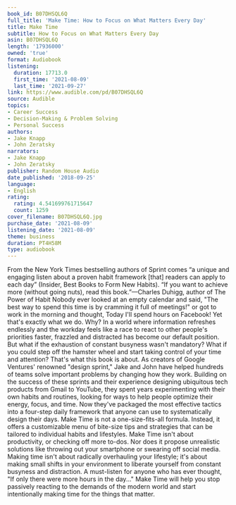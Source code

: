 ```yaml
---
book_id: B07DHSQL6Q
full_title: 'Make Time: How to Focus on What Matters Every Day'
title: Make Time
subtitle: How to Focus on What Matters Every Day
asin: B07DHSQL6Q
length: '17936000'
owned: 'true'
format: Audiobook
listening:
  duration: 17713.0
  first_time: '2021-08-09'
  last_time: '2021-09-27'
link: https://www.audible.com/pd/B07DHSQL6Q
source: Audible
topics:
- Career Success
- Decision-Making & Problem Solving
- Personal Success
authors:
- Jake Knapp
- John Zeratsky
narrators:
- Jake Knapp
- John Zeratsky
publisher: Random House Audio
date_published: '2018-09-25'
language:
- English
rating:
  rating: 4.541699761715647
  count: 1259
cover_filename: B07DHSQL6Q.jpg
purchase_date: '2021-08-09'
listening_date: '2021-08-09'
theme: business
duration: PT4H58M
type: audiobook
---
```

From the New York Times bestselling authors of Sprint comes “a unique and engaging listen about a proven habit framework [that] readers can apply to each day” (Insider, Best Books to Form New Habits).  “If you want to achieve more (without going nuts), read this book.”—Charles Duhigg, author of The Power of Habit  Nobody ever looked at an empty calendar and said, "The best way to spend this time is by cramming it full of meetings!" or got to work in the morning and thought, Today I'll spend hours on Facebook! Yet that's exactly what we do. Why?  In a world where information refreshes endlessly and the workday feels like a race to react to other people's priorities faster, frazzled and distracted has become our default position. But what if the exhaustion of constant busyness wasn't mandatory? What if you could step off the hamster wheel and start taking control of your time and attention? That's what this book is about.  As creators of Google Ventures' renowned "design sprint," Jake and John have helped hundreds of teams solve important problems by changing how they work. Building on the success of these sprints and their experience designing ubiquitous tech products from Gmail to YouTube, they spent years experimenting with their own habits and routines, looking for ways to help people optimize their energy, focus, and time. Now they've packaged the most effective tactics into a four-step daily framework that anyone can use to systematically design their days. Make Time is not a one-size-fits-all formula. Instead, it offers a customizable menu of bite-size tips and strategies that can be tailored to individual habits and lifestyles.
Make Time isn't about productivity, or checking off more to-dos. Nor does it propose unrealistic solutions like throwing out your smartphone or swearing off social media. Making time isn't about radically overhauling your lifestyle; it's about making small shifts in your environment to liberate yourself from constant busyness and distraction.  A must-listen for anyone who has ever thought, "If only there were more hours in the day..." Make Time will help you stop passively reacting to the demands of the modern world and start intentionally making time for the things that matter.
